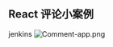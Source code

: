 
## React 评论小案例
jenkins
![Comment-app.png](https://upload-images.jianshu.io/upload_images/1616232-640a97a1e44ca34e.png?imageMogr2/auto-orient/strip%7CimageView2/2/w/1240)
